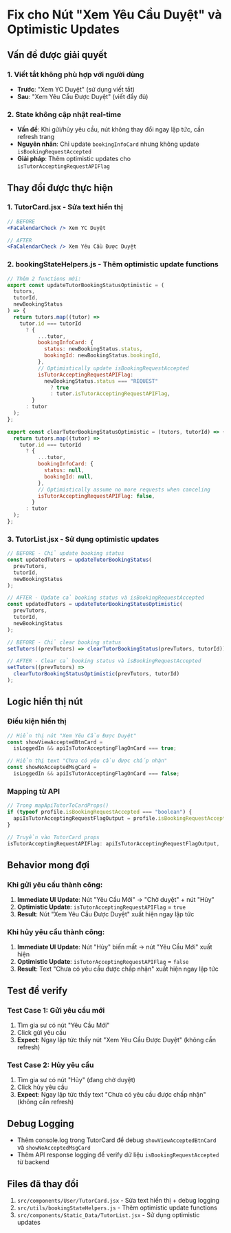 # Fix cho Nút "Xem Yêu Cầu Duyệt" và Optimistic Updates

## Vấn đề được giải quyết

### 1. **Viết tắt không phù hợp với người dùng**

- **Trước**: "Xem YC Duyệt" (sử dụng viết tắt)
- **Sau**: "Xem Yêu Cầu Được Duyệt" (viết đầy đủ)

### 2. **State không cập nhật real-time**

- **Vấn đề**: Khi gửi/hủy yêu cầu, nút không thay đổi ngay lập tức, cần refresh trang
- **Nguyên nhân**: Chỉ update `bookingInfoCard` nhưng không update `isBookingRequestAccepted`
- **Giải pháp**: Thêm optimistic updates cho `isTutorAcceptingRequestAPIFlag`

## Thay đổi được thực hiện

### 1. **TutorCard.jsx** - Sửa text hiển thị

```jsx
// BEFORE
<FaCalendarCheck /> Xem YC Duyệt

// AFTER
<FaCalendarCheck /> Xem Yêu Cầu Được Duyệt
```

### 2. **bookingStateHelpers.js** - Thêm optimistic update functions

```javascript
// Thêm 2 functions mới:
export const updateTutorBookingStatusOptimistic = (
  tutors,
  tutorId,
  newBookingStatus
) => {
  return tutors.map((tutor) =>
    tutor.id === tutorId
      ? {
          ...tutor,
          bookingInfoCard: {
            status: newBookingStatus.status,
            bookingId: newBookingStatus.bookingId,
          },
          // Optimistically update isBookingRequestAccepted
          isTutorAcceptingRequestAPIFlag:
            newBookingStatus.status === "REQUEST"
              ? true
              : tutor.isTutorAcceptingRequestAPIFlag,
        }
      : tutor
  );
};

export const clearTutorBookingStatusOptimistic = (tutors, tutorId) => {
  return tutors.map((tutor) =>
    tutor.id === tutorId
      ? {
          ...tutor,
          bookingInfoCard: {
            status: null,
            bookingId: null,
          },
          // Optimistically assume no more requests when canceling
          isTutorAcceptingRequestAPIFlag: false,
        }
      : tutor
  );
};
```

### 3. **TutorList.jsx** - Sử dụng optimistic updates

```jsx
// BEFORE - Chỉ update booking status
const updatedTutors = updateTutorBookingStatus(
  prevTutors,
  tutorId,
  newBookingStatus
);

// AFTER - Update cả booking status và isBookingRequestAccepted
const updatedTutors = updateTutorBookingStatusOptimistic(
  prevTutors,
  tutorId,
  newBookingStatus
);

// BEFORE - Chỉ clear booking status
setTutors((prevTutors) => clearTutorBookingStatus(prevTutors, tutorId));

// AFTER - Clear cả booking status và isBookingRequestAccepted
setTutors((prevTutors) =>
  clearTutorBookingStatusOptimistic(prevTutors, tutorId)
);
```

## Logic hiển thị nút

### Điều kiện hiển thị

```jsx
// Hiển thị nút "Xem Yêu Cầu Được Duyệt"
const showViewAcceptedBtnCard =
  isLoggedIn && apiIsTutorAcceptingFlagOnCard === true;

// Hiển thị text "Chưa có yêu cầu được chấp nhận"
const showNoAcceptedMsgCard =
  isLoggedIn && apiIsTutorAcceptingFlagOnCard === false;
```

### Mapping từ API

```jsx
// Trong mapApiTutorToCardProps()
if (typeof profile.isBookingRequestAccepted === "boolean") {
  apiIsTutorAcceptingRequestFlagOutput = profile.isBookingRequestAccepted;
}

// Truyền vào TutorCard props
isTutorAcceptingRequestAPIFlag: apiIsTutorAcceptingRequestFlagOutput,
```

## Behavior mong đợi

### Khi gửi yêu cầu thành công:

1. **Immediate UI Update**: Nút "Yêu Cầu Mới" → "Chờ duyệt" + nút "Hủy"
2. **Optimistic Update**: `isTutorAcceptingRequestAPIFlag` = `true`
3. **Result**: Nút "Xem Yêu Cầu Được Duyệt" xuất hiện ngay lập tức

### Khi hủy yêu cầu thành công:

1. **Immediate UI Update**: Nút "Hủy" biến mất → nút "Yêu Cầu Mới" xuất hiện
2. **Optimistic Update**: `isTutorAcceptingRequestAPIFlag` = `false`
3. **Result**: Text "Chưa có yêu cầu được chấp nhận" xuất hiện ngay lập tức

## Test để verify

### Test Case 1: Gửi yêu cầu mới

1. Tìm gia sư có nút "Yêu Cầu Mới"
2. Click gửi yêu cầu
3. **Expect**: Ngay lập tức thấy nút "Xem Yêu Cầu Được Duyệt" (không cần refresh)

### Test Case 2: Hủy yêu cầu

1. Tìm gia sư có nút "Hủy" (đang chờ duyệt)
2. Click hủy yêu cầu
3. **Expect**: Ngay lập tức thấy text "Chưa có yêu cầu được chấp nhận" (không cần refresh)

## Debug Logging

- Thêm console.log trong TutorCard để debug `showViewAcceptedBtnCard` và `showNoAcceptedMsgCard`
- Thêm API response logging để verify dữ liệu `isBookingRequestAccepted` từ backend

## Files đã thay đổi

1. `src/components/User/TutorCard.jsx` - Sửa text hiển thị + debug logging
2. `src/utils/bookingStateHelpers.js` - Thêm optimistic update functions
3. `src/components/Static_Data/TutorList.jsx` - Sử dụng optimistic updates
